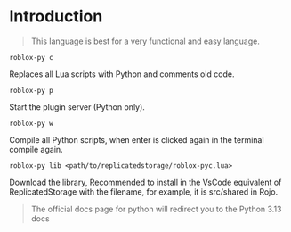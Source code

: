 # Introduction

> This language is best for a very functional and easy language.

```
roblox-py c
```

Replaces all Lua scripts with Python and comments old code.

```
roblox-py p
```

Start the plugin server (Python only).

```
roblox-py w
```

Compile all Python scripts, when enter is clicked again in the terminal compile again.

```
roblox-py lib <path/to/replicatedstorage/roblox-pyc.lua>
```

Download the library, Recommended to install in the VsCode equivalent of ReplicatedStorage with the filename, for example, it is src/shared in Rojo.

> The official docs page for python will redirect you to the Python 3.13 docs

